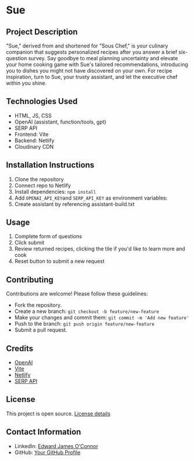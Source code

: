 # Sue

## Project Description
"Sue," derived from and shortened for "Sous Chef," is your culinary companion that suggests personalized recipes after you answer a brief six-question survey. Say goodbye to meal planning uncertainty and elevate your home cooking game with Sue's tailored recommendations, introducing you to dishes you might not have discovered on your own. For recipe inspiration, turn to Sue, your trusty assistant, and let the executive chef within you shine.

## Technologies Used
- HTML, JS, CSS
- OpenAI (assistant, function/tools, gpt)
- SERP API
- Frontend: Vite
- Backend: Netlify
- Cloudinary CDN

## Installation Instructions
1. Clone the repository
2. Connect repo to Netlify
3. Install dependencies: `npm install`
4. Add `OPENAI_API_KEY`and `SERP_API_KEY` as environment variables:
5. Create assistant by referencing assistant-build.txt

## Usage
1. Complete form of questions
2. Click submit
3. Review returned recipes, clicking the tile if you'd like to learn more and cook
4. Reset button to submit a new request

## Contributing
Contributions are welcome! Please follow these guidelines:
- Fork the repository.
- Create a new branch: `git checkout -b feature/new-feature`
- Make your changes and commit them: `git commit -m 'Add new feature'`
- Push to the branch: `git push origin feature/new-feature`
- Submit a pull request.

## Credits
- [OpenAI](https://www.openai.com/)
- [Vite](https://vitejs.dev/)
- [Netlify](https://www.netlify.com/)
- [SERP API](https://serpapi.com/)

## License
This project is open source. [License details](LICENSE)

## Contact Information
- LinkedIn: [Edward James O'Connor](https://www.linkedin.com/in/edwardjamesoconnor/)
- GitHub: [Your GitHub Profile](https://github.com/Eddie-OConnor)
